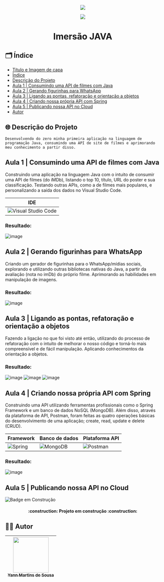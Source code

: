 <p align="center">
  <img src="https://raw.githubusercontent.com/abrahamcalf/programming-languages-logos/master/src/java/java_256x256.png">
</p>
<p align="center">
  <img src="https://img.shields.io/badge/java-%23ED8B00.svg?style=for-the-badge&logo=java&logoColor=white">
  <h1 align="center">Imersão JAVA</h1>
</p>

## 🗂️ Índice 

* [Título e Imagem de capa](#Título-e-Imagem-de-capa)
* [Índice](#índice)
* [Descrição do Projeto](#descrição-do-projeto)
* [Aula 1 | Consumindo uma API de filmes com Java](#aula-1-Consumindo-uma-API-de-filmes-com-Java)
* [Aula 2 | Gerando figurinhas para WhatsApp](#aula-2-Gerando-figurinhas-para-WhatsApp)
* [Aula 3 | Ligando as pontas, refatoração e orientação a objetos](#aula-3-Ligando-as-pontas,-refatoração-e-orientação-a-objetos)
* [Aula 4 | Criando nossa própria API com Spring](#aula-4-Criando-nossa-própria-API-com-Spring)
* [Aula 5 | Publicando nossa API no Cloud](#aula-5-Publicando-nossa-API-no-Cloud)
* [Autor](#autor)

## 🌐 Descrição do Projeto

  `Desenvolvendo do zero minha primeira aplicação na linguagem de programação Java, consumindo uma API de site de filmes e aprimorando meu conhecimento a partir disso.`

## Aula 1 | Consumindo uma API de filmes com Java

Construindo uma aplicação na linguagem Java com o intuito de consumir uma API de filmes (do iMDb), listando o top 10, título, URL do poster e sua classificação. Testando outras APIs, como a de filmes mais populares, e personalizando a saída dos dados no Visual Studio Code.

| IDE |
| - |
| ![Visual Studio Code](https://img.shields.io/badge/Visual%20Studio%20Code-0078d7.svg?style=for-the-badge&logo=visual-studio-code&logoColor=white) |

### Resultado:

![image](https://user-images.githubusercontent.com/102706324/229182966-aa3c16d2-26f9-4cfd-8cd3-9f1f80e8de37.png)


## Aula 2 | Gerando figurinhas para WhatsApp

Criando um gerador de figurinhas para o WhatsApp/mídias sociais, explorando e utilizando outras bibliotecas nativas do Java, a partir da avaliação (nota no imDb) do próprio filme. Aprimorando as habilidades em manipulação de imagens.

### Resultado:

![image](https://user-images.githubusercontent.com/102706324/229373236-04482c76-9f00-4260-8d01-6821ec46974a.png)


## Aula 3 | Ligando as pontas, refatoração e orientação a objetos

Fazendo a ligação no que foi visto até então, utilizando do processo de refatoração com o intuito de melhorar o nosso código e torná-lo mais compreensível e de fácil manipulação. Aplicando conhecimentos da orientação a objetos.

### Resultado:

![image](https://user-images.githubusercontent.com/102706324/229328709-d4d21128-1cdf-4aaf-85a3-d9b111ca50cd.png)
![image](https://user-images.githubusercontent.com/102706324/229328600-02c4e491-d4cc-4ef3-b91b-f68336eecfd5.png)
![image](https://user-images.githubusercontent.com/102706324/229328637-0ad5cc41-a53e-49ef-b72f-5256ad8fec69.png)


## Aula 4 | Criando nossa própria API com Spring

Construindo uma API utilizando ferramentas profissionais como o Spring Framework e um banco de dados NoSQL (MongoDB). Além disso, através da plataforma de API, Postman, foram feitas as quatro operações básicas do desenvolvimento de uma aplicação; create, read, update e delete (CRUD).

| Framework | Banco de dados | Plataforma API |
| - | - | - |
| ![Spring](https://img.shields.io/badge/spring-%236DB33F.svg?style=for-the-badge&logo=spring&logoColor=white) | ![MongoDB](https://img.shields.io/badge/MongoDB-%234ea94b.svg?style=for-the-badge&logo=mongodb&logoColor=white) | ![Postman](https://img.shields.io/badge/Postman-FF6C37?style=for-the-badge&logo=postman&logoColor=white) |


### Resultado:

![image](https://user-images.githubusercontent.com/102706324/229455529-f822dc87-af19-47d3-a6b1-ad2beffb866b.png)


## Aula 5 | Publicando nossa API no Cloud

![Badge em Construção](http://img.shields.io/static/v1?label=STATUS&message=EM%20CONSTRUÇÃO&color=lightblue&style=for-the-badge)

<h4 align="center"> 
    :construction:  Projeto em construção  :construction:
</h4>

## 👨‍💻 Autor

| [<img src="https://user-images.githubusercontent.com/102706324/228234163-a0616b0f-c2d2-48d8-8fc6-ce4e8b2cb17c.jpeg" width=115><br><sub>Yann Martins de Sousa</sub>](https://github.com/YannMartins) |  
| :---: |
